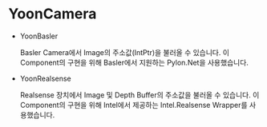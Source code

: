 # YoonCamera

- YoonBasler
    
    Basler Camera에서 Image의 주소값(IntPtr)을 불러올 수 있습니다.
    이 Component의 구현을 위해 Basler에서 지원하는 Pylon.Net을 사용했습니다.
    
- YoonRealsense
    
    Realsense 장치에서 Image 및 Depth Buffer의 주소값을 불러올 수 있습니다.
    이 Component의 구현을 위해 Intel에서 제공하는 Intel.Realsense Wrapper를 사용했습니다.